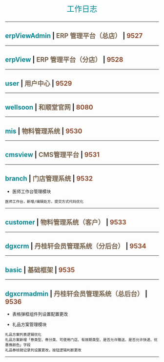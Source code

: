 <p align="center" style="font-size: 25px; color: #008792;">工作日志</p>

---

## <span style="color: #008792;">erpViewAdmin</span> | <span style="color: #76624c;">ERP 管理平台（总店）</span> | <span style="color: #8f4b2e;">9527</span>

---

## <span style="color: #008792;">erpView</span> | <span style="color: #76624c;">ERP 管理平台（分店）</span> | <span style="color: #8f4b2e;">9528</span>

---

## <span style="color: #008792;">user</span> | <span style="color: #76624c;">用户中心</span> | <span style="color: #8f4b2e;">9529</span>

---

## <span style="color: #008792;">wellsoon</span> | <span style="color: #76624c;">和顺堂官网</span> | <span style="color: #8f4b2e;">8080</span>

---

## <span style="color: #008792;">mis</span> | <span style="color: #76624c;">物料管理系统</span> | <span style="color: #8f4b2e;">9530</span>

---

## <span style="color: #008792;">cmsview</span> | <span style="color: #76624c;">CMS管理平台</span> | <span style="color: #8f4b2e;">9531</span>

---

## <span style="color: #008792;">branch</span> | <span style="color: #76624c;">门店管理系统</span> | <span style="color: #8f4b2e;">9532</span>

- 医师工作台管理模块

```
医师工作台，新增/编辑处方，提交方式代码优化
```

---

## <span style="color: #008792;">customer</span> | <span style="color: #76624c;">物料管理系统（客户）</span> | <span style="color: #8f4b2e;">9533</span>

---

## <span style="color: #008792;">dgxcrm</span> | <span style="color: #76624c;">丹桂轩会员管理系统（分后台）</span> | <span style="color: #8f4b2e;">9534</span>

---

## <span style="color: #008792;">basic</span> | <span style="color: #76624c;">基础框架</span> | <span style="color: #8f4b2e;">9535</span>

---

## <span style="color: #008792;">dgxcrmadmin</span> | <span style="color: #76624c;">丹桂轩会员管理系统（总后台）</span> | <span style="color: #8f4b2e;">9536</span>

- 表格弹框组件列设置配置更改

- 礼品方案管理模块

```
礼品方案列表逻辑优化
礼品方案新增「券类型、券分类、可使用门店、有效期类型、是否允许赠送、是否允许快递、优惠券颜色」字段
礼品券核销记录列设置更改，按钮逻辑判断更改
```

---
